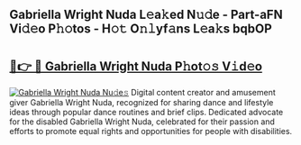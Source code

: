 ## Gabriella Wright Nuda L𝚎a𝚔ed N𝚞𝚍e - Part-aFN Vi𝚍𝚎o P𝚑𝚘tos - H𝚘𝚝 O𝚗𝚕yf𝚊ns L𝚎a𝚔s bqbOP

# <h2><a href="http://kf860w.oniu.top/?m=Gabriella+Wright+Nuda">🔗👉 🔴 Gabriella Wright Nuda P𝚑ot𝚘𝚜 V𝚒d𝚎o</a></h2>

[![Gabriella Wright Nuda Nu𝚍e𝚜](https://i.imgur.com/0qMVB7G.gif)](http://kf860w.oniu.top/?m=Gabriella+Wright+Nuda)
Digital content creator and amusement giver Gabriella Wright Nuda, recognized for sharing dance and lifestyle ideas through popular dance routines and brief clips. Dedicated advocate for the disabled Gabriella Wright Nuda, celebrated for their passion and efforts to promote equal rights and opportunities for people with disabilities.  
